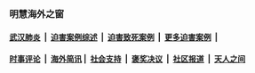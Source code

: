 
### 明慧海外之窗

####  [武汉肺炎](indexes/365.md?t=05290201) &nbsp;|&nbsp;  [迫害案例综述](indexes/328.md?t=05290201) &nbsp;|&nbsp; [迫害致死案例](indexes/277.md?t=05290201)  &nbsp;|&nbsp; [更多迫害案例](indexes/81.md?t=05290201)  &nbsp;|&nbsp; 
####  [时事评论](indexes/19.md?t=05290201) &nbsp;|&nbsp; [海外简讯](indexes/245.md?t=05290201)&nbsp;|&nbsp;  [社会支持](indexes/140.md?t=05290201) &nbsp;|&nbsp; [褒奖决议](indexes/282.md?t=05290201) &nbsp;|&nbsp; [社区报道](indexes/91.md?t=05290201)  &nbsp;|&nbsp; [天人之间](indexes/78.md?t=05290201) 


